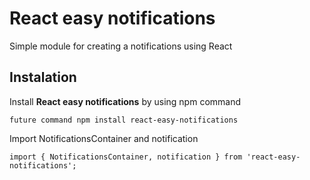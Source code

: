 # React easy notifications
Simple module for creating a notifications using React
## Instalation
Install **React easy notifications** by using npm command
```
future command npm install react-easy-notifications
```
Import NotificationsContainer and notification
```
import { NotificationsContainer, notification } from 'react-easy-notifications';
```